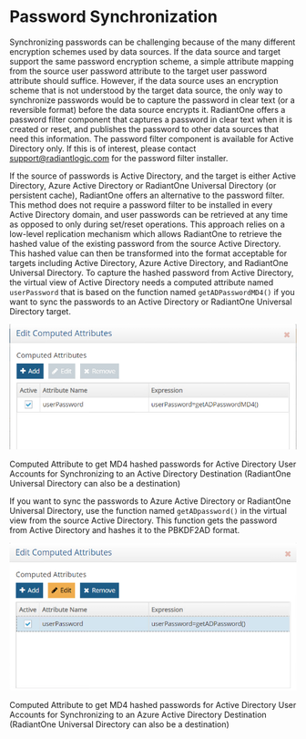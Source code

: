 # Password Synchronization

Synchronizing passwords can be challenging because of the many different encryption schemes used by data sources. If the data source and target support the same password encryption scheme, a simple attribute mapping from the source user password attribute to the target user password attribute should suffice. However, if the data source uses an encryption scheme that is not understood by the target data source, the only way to synchronize passwords would be to capture the password in clear text (or a reversible format) before the data source encrypts it. RadiantOne offers a password filter component that captures a password in clear text when it is created or reset, and publishes the password to other data sources that need this information. The password filter component is available for Active Directory only. If this is of interest, please contact <support@radiantlogic.com> for the password filter installer.

If the source of passwords is Active Directory, and the target is either Active Directory, Azure Active Directory or RadiantOne Universal Directory (or persistent cache), RadiantOne offers an alternative to the password filter. This method does not require a password filter to be installed in every Active Directory domain, and user passwords can be retrieved at any time as opposed to only during set/reset operations. This approach relies on a low-level replication mechanism which allows RadiantOne to retrieve the hashed value of the existing password from the source Active Directory. This hashed value can then be transformed into the format acceptable for targets including Active Directory, Azure Active Directory, and RadiantOne Universal Directory. To capture the hashed password from Active Directory, the virtual view of Active Directory needs a computed attribute named `userPassword` that is based on the function named `getADPasswordMD4()` if you want to sync the passwords to an Active Directory or RadiantOne Universal Directory target.

![Computed Attribute to get MD4 hashed passwords for Active Directory User Accounts for Synchronizing to an Active Directory Destination (RadiantOne Universal Directory can also be a destination)](../media/image20.png)

Computed Attribute to get MD4 hashed passwords for Active Directory User Accounts for Synchronizing to an Active Directory Destination (RadiantOne Universal Directory can also be a destination)

If you want to sync the passwords to Azure Active Directory or RadiantOne Universal Directory, use the function named `getADpassword()` in the virtual view from the source Active Directory. This function gets the password from Active Directory and hashes it to the PBKDF2AD format.

![Computed Attribute to get MD4 hashed passwords for Active Directory User Accounts for Synchronizing to an Azure Active Directory Destination (RadiantOne Universal Directory can also be a destination)](../media/image21.png)

Computed Attribute to get MD4 hashed passwords for Active Directory User Accounts for Synchronizing to an Azure Active Directory Destination (RadiantOne Universal Directory can also be a destination)
